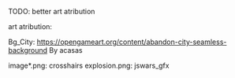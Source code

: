 TODO: better art atribution

art atribution:

Bg_City:
https://opengameart.org/content/abandon-city-seamless-background
By acasas

image*.png:
crosshairs
explosion.png:
jswars_gfx
